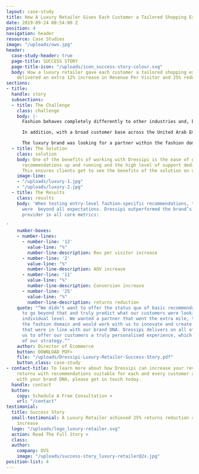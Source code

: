 ```yaml
---
layout: case-study
title: How A Luxury Retailer Gives Each Customer a Tailored Shopping Experience
date: 2019-09-24 08:54:00 Z
position: 4
navigation: header
resource: Case Studies
image: "/uploads/ows.jpg"
header:
  case-study-header: true
  page-title: SUCCESS STORY
  page-title-icon: "/uploads/icon_success-story-colour.svg"
  body: How a luxury retailer gave each customer a tailored shopping experience and
    delivered an extra 12% increase in Revenue Per Visitor and 25% reduction in Returns
sections:
- title: 
  handle: story
  subsections:
  - title: The Challenge
    class: challenge
    body: |-
      Fashion behaves completely differently to other industries and, beyond that, customer expectations of the luxury market are different to that of the high street.

      In addition, with a broad customer base across the United Arab Emirates and Europe, providing recommendations was going to be particularly complex with the inclusion of both modest and non-modest dressers. Recommendations had to be suitable depending on the need of each customer.

      The luxury brand was looking for a partner within the fashion domain with which they could deliver the best possible shopping and dressing experience that went beyond the basics to enable a more predictive offering both in terms of the products and outfits a customer sees.
  - title: The Solution
    class: solution
    body: One of the benefits of working with Dressipi is the ease of getting the
      recommendations up and running and the high level of support dedicated throughout.
      This ensures clients get to see the benefits of the solution on an ongoing basis.
    image-line:
    - "/uploads/luxury-1.jpg"
    - "/uploads/luxury-2.jpg"
  - title: The Results
    class: results
    body: 'When testing entry-level fashion-specific recommendations, the improvements
      were  beyond all expectations. Dressipi outperformed the brand’s incumbent recommendation
      provider in all core metrics:

'
    number-boxes:
    - number-lines:
      - number-line: '12'
        value-line: "%"
        number-line-description: Rev per visitor increase
      - number-line: '2'
        value-line: "%"
        number-line-description: AOV increase
      - number-line: '11'
        value-line: "%"
        number-line-description: Conversion increase
      - number-line: '25'
        value-line: "%"
        number-line-description: returns reduction
    quote: "“We didn’t want to offer the status quo of basic recommendations. We wanted
      to go beyond that and truly predict what our customers were looking for at an
      individual level. We wanted a partner that went the extra mile, truly understood
      the fashion domain and would work with us to innovate and create unique experiences
      that were in line with our brand DNA. Dressipi delivers on all of this and allows
      us to offer our customers a truly personalised experience, which is a key part
      of our strategy.”"
    author: Director of Ecommerce
    button: DOWNLOAD PDF>
    file: "/uploads/Dressipi-Luxury-Retailer-Success-Story.pdf"
    button_class: case-study
- contact-title: To learn more about how Dressipi can increase your revenue and reduce
    returns with recommendations suitable for each and every customer and always inline
    with your brand DNA, please get in touch today.
  handle: contact
  button:
    copy: Schedule A Free Consultation >
    url: "/contact"
testimonial:
  title: Success Story
  small-testimonial: A Luxury Retailer achieved 25% returns reduction and 11% conversion
    increase
  logo: "/uploads/logo_luxury-retailer.svg"
  action: Read The Full Story >
  class: 
  author:
    company: OVS
    image: "/uploads/success-story_luxury-retailer@2x.jpg"
position-list: 4
---
```


